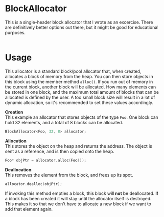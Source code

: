 # BlockAllocator
This is a single-header block allocator that I wrote as an excercise.
There are definitively better options out there, but it might be good for educational purposes.
<br><br>
# Usage
This allocator is a standard block/pool allocator that, when created, allocates a block of memory from the heap. You can then store objects in this block using the member method ```alloc()```. If you run out of memory in the current block, another block will be allocated. How many elements can be stored in one block, and the maximum total amount of blocks that can be allocated is defined by the user. A too small block size will result in a lot of dynamic allocation, so it's recommended to set these values accordingly.

<b>Creation</b><br>
This example an allocator that stores objects of the type ```Foo```. One block can hold 32 elements, and a total of 8 blocks can be allocated.
```cpp
BlockAllocator<Foo, 32, 8> allocator;
```
<b>Allocation</b><br>
This stores the object on the heap and returns the address. The object is sent as a reference, and is then copied onto the heap.
```cpp
Foo* objPtr = allocator.alloc(Foo());
```
<b>Deallocation</b><br>
This removes the element from the block, and frees up its spot. 
```cpp
allocator.dealloc(objPtr);
```
If invoking this method empties a block, this block will <b>not</b> be deallocated. If a block has been created it will stay until the allocator itself is destroyed. This makes it so that we don't have to allocate a new block if we want to add that element again.<br>
